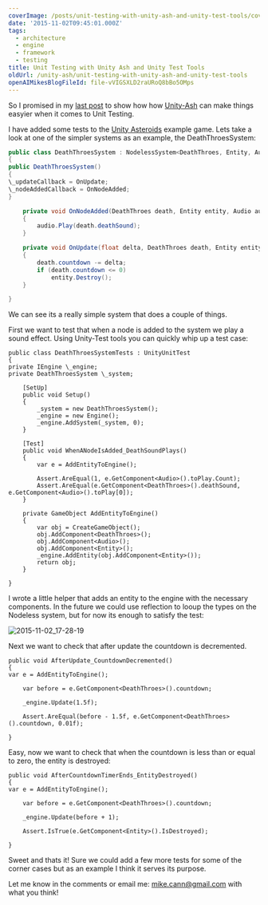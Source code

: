```yaml
---
coverImage: /posts/unit-testing-with-unity-ash-and-unity-test-tools/cover.jpg
date: '2015-11-02T09:45:01.000Z'
tags:
  - architecture
  - engine
  - framework
  - testing
title: Unit Testing with Unity Ash and Unity Test Tools
oldUrl: /unity-ash/unit-testing-with-unity-ash-and-unity-test-tools
openAIMikesBlogFileId: file-vVIGSXLD2raURoQ8bBo5OMps
---
```


So I promised in my [last post](https://www.mikecann.blog/programming/unity-ash-a-different-way-of-thinking-about-making-games-in-unity/) to show how how [Unity-Ash](https://github.com/mikecann/Unity-Ash) can make things easyier when it comes to Unit Testing.

<!-- more -->

I have added some tests to the [Unity Asteroids](https://github.com/mikecann/UnityAshteroids) example game. Lets take a look at one of the simpler systems as an example, the DeathThroesSystem:

```csharp
public class DeathThroesSystem : NodelessSystem<DeathThroes, Entity, Audio>
{
public DeathThroesSystem()
{
\_updateCallback = OnUpdate;
\_nodeAddedCallback = OnNodeAdded;
}

    private void OnNodeAdded(DeathThroes death, Entity entity, Audio audio)
    {
        audio.Play(death.deathSound);
    }

    private void OnUpdate(float delta, DeathThroes death, Entity entity, Audio audio)
    {
        death.countdown -= delta;
        if (death.countdown <= 0)
            entity.Destroy();
    }

}
```

We can see its a really simple system that does a couple of things.

First we want to test that when a node is added to the system we play a sound effect. Using Unity-Test tools you can quickly whip up a test case:

```csharp[testfixture]
public class DeathThroesSystemTests : UnityUnitTest
{
private IEngine \_engine;
private DeathThroesSystem \_system;

    [SetUp]
    public void Setup()
    {
        _system = new DeathThroesSystem();
        _engine = new Engine();
        _engine.AddSystem(_system, 0);
    }

    [Test]
    public void WhenANodeIsAdded_DeathSoundPlays()
    {
        var e = AddEntityToEngine();

        Assert.AreEqual(1, e.GetComponent<Audio>().toPlay.Count);
        Assert.AreEqual(e.GetComponent<DeathThroes>().deathSound, e.GetComponent<Audio>().toPlay[0]);
    }

    private GameObject AddEntityToEngine()
    {
        var obj = CreateGameObject();
        obj.AddComponent<DeathThroes>();
        obj.AddComponent<Audio>();
        obj.AddComponent<Entity>();
        _engine.AddEntity(obj.AddComponent<Entity>());
        return obj;
    }

}
```

I wrote a little helper that adds an entity to the engine with the necessary components. In the future we could use reflection to looup the types on the Nodeless system, but for now its enough to satisfy the test:

![2015-11-02_17-28-19](https://www.mikecann.blog/wp-content/uploads/2015/11/2015-11-02_17-28-19.png)

Next we want to check that after update the countdown is decremented.

```csharp[test]
public void AfterUpdate_CountdownDecremented()
{
var e = AddEntityToEngine();

    var before = e.GetComponent<DeathThroes>().countdown;

    _engine.Update(1.5f);

    Assert.AreEqual(before - 1.5f, e.GetComponent<DeathThroes>().countdown, 0.01f);

}
```

Easy, now we want to check that when the countdown is less than or equal to zero, the entity is destroyed:

```csharp[test]
public void AfterCountdownTimerEnds_EntityDestroyed()
{
var e = AddEntityToEngine();

    var before = e.GetComponent<DeathThroes>().countdown;

    _engine.Update(before + 1);

    Assert.IsTrue(e.GetComponent<Entity>().IsDestroyed);

}
```

Sweet and thats it! Sure we could add a few more tests for some of the corner cases but as an example I think it serves its purpose.

Let me know in the comments or email me: mike.cann@gmail.com with what you think!

